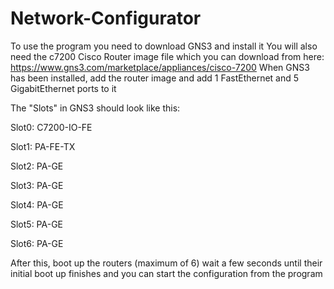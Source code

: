 # Network-Configurator

To use the program you need to download GNS3 and install it
You will also need the c7200 Cisco Router image file which you can download from here: https://www.gns3.com/marketplace/appliances/cisco-7200
When GNS3 has been installed, add the router image and add 1 FastEthernet and 5 GigabitEthernet ports to it

The "Slots" in GNS3 should look like this:

Slot0: C7200-IO-FE

Slot1: PA-FE-TX

Slot2: PA-GE

Slot3: PA-GE

Slot4: PA-GE

Slot5: PA-GE

Slot6: PA-GE

After this, boot up the routers (maximum of 6) wait a few seconds until their initial boot up finishes and you can start the configuration from the program
